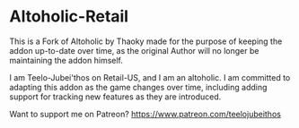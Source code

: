 # Altoholic-Retail
This is a Fork of Altoholic by Thaoky made for the purpose of keeping the addon up-to-date over time, as the original Author will no longer be maintaining the addon himself.

I am Teelo-Jubei'thos on Retail-US, and I am an altoholic. I am committed to adapting this addon as the game changes over time, including adding support for tracking new features as they are introduced.

Want to support me on Patreon? https://www.patreon.com/teelojubeithos
